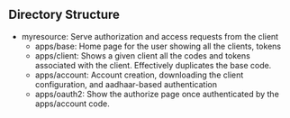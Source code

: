 Directory Structure
-------------------

* myresource: Serve authorization and access requests from the client 
    * apps/base: Home page for the user showing all the clients, tokens
    * apps/client: Shows a given client all the codes and tokens
	  associated with the client. Effectively duplicates the base
	  code.
	* apps/account: Account creation, downloading the client
      configuration, and aadhaar-based authentication
	* apps/oauth2: Show the authorize page once authenticated by
      the apps/account code.
